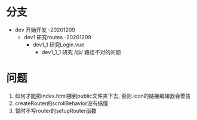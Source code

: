 # 分支
* dev 开始开发 -20201209
  * dev1 研究routes -20201209
    * dev1_1 研究Login.vue
      * dev1_1_1 研究 /@/ 路径不对的问题



# 问题

1. 如何才能把index.html挪到public文件夹下去, 否则.icon的链接编辑器会警告
2. createRouter的scrollBehavior没有搞懂
3. 暂时不写router的setupRouter函数

